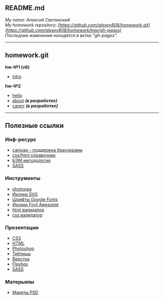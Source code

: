 
## README.md

*My name: Алексей Светинский*  
*My homework repository: [https://github.com/alexey808/homework.git](https://github.com/alexey808/homework/tree/gh-pages)*  
*Последние изменения находятся в ветке "gh-pages".*  

---

## homework.git

**hw-№1 (v6)**

- [intro](https://alexey808.github.io/homework/intro)

**hw-№2**

- [hello](https://alexey808.github.io/homework/portfolio/hello.html)
- [about](https://alexey808.github.io/homework/portfolio/index.html) *__(в разработке)__* <!-- *__(последнее)__* -->
- [carerr](https://alexey808.github.io/homework/portfolio/carerr.html) *__(в разработке)__*

---

## Полезные ссылки

### Инф-ресурс
- [caniuse - поддержка браузерами](https://caniuse.com/)  
- [css/html справочник](https://webref.ru/ref)  
- [БЭМ методология](https://ru.bem.info/)  
- [SASS](https://sass-scss.ru/guide/)

### Инструменты
- [photopea](https://www.photopea.com/) 
- [Иконки SVG](https://www.iconfinder.com)  
- [Шрифты Google Fonts](https://fonts.google.com/)
- [Иконки Font Awesome](http://fontawesome.io/icons/)
- [html валидатор](https://jigsaw.w3.org/css-validator/)  
- [css валидатор](https://jigsaw.w3.org/css-validator/)  

### Презентации
- [CSS](https://drive.google.com/open?id=1sBnc-3fVCdUGBJ2YHcpfT3JJlKqo-9bS)  
- [HTML](https://drive.google.com/open?id=1fyHAC2kiieKPFWb9F5gDTEXh1xnKp4Tb)  
- [Photoshop](https://drive.google.com/open?id=1OE9oAqnnvSV-FJNkSRdLNBGya65NoR7Y)  
- [Тиблицы](https://drive.google.com/open?id=1S3UdTCsQO8EZKffI3jQ0qeyUvXj328Le)  
- [Верстка](https://drive.google.com/open?id=1Lsy_qgNJd1qBQZ7terqceG4l0cO82LiY)
- [Flexbox](https://drive.google.com/open?id=1JFL9VanAO-GwGbAnyPoF7BqaGv-EsqHa)
- [SASS](https://drive.google.com/open?id=1bVpOPsdlryR_WDH2jZjpvQr3ngCM4sT1)  

### Матерьялы
- [Макеты PSD](https://drive.google.com/open?id=1qcC76KttJ2Wy5zhBaV4Oabe_oFTcIFN8)  